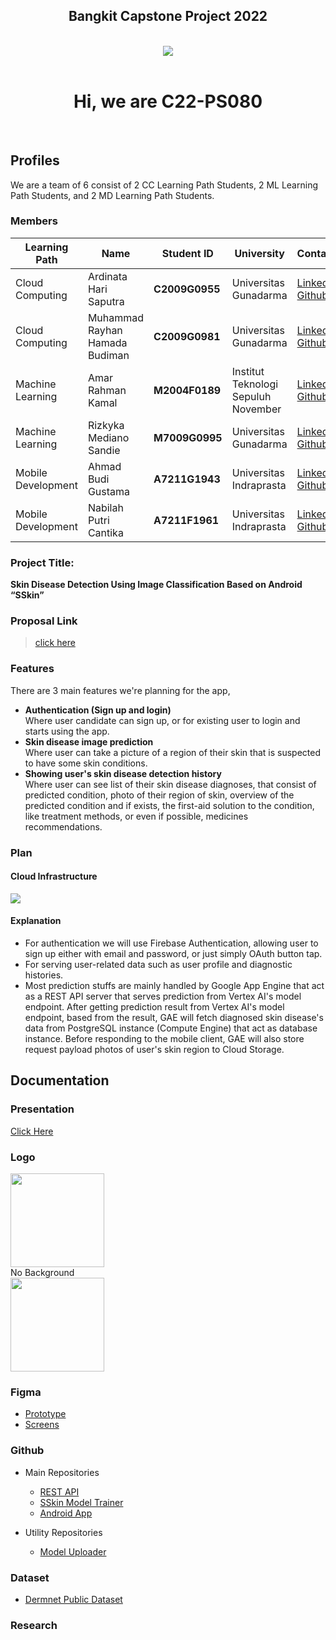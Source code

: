 <h2 align="center">Bangkit Capstone Project 2022</h2>
<br />
<div align="center">
<img src="https://avatars.githubusercontent.com/u/105267397?s=400&u=3c4165b1956698e8df8e07b62d72ba4c3803d3f2&v=4" />
</div>
<br />
<h1 align="center">Hi, we are C22-PS080</h1>

<br />

## **Profiles**

We are a team of 6 consist of 2 CC Learning Path Students, 2 ML Learning Path Students, and 2 MD Learning Path Students.
<br/>

### Members

| Learning Path      | Name                           | Student ID     | University                          | Contacts                                                                                                                           |
| ------------------ | ------------------------------ | -------------- | ----------------------------------- | ---------------------------------------------------------------------------------------------------------------------------------- |
| Cloud Computing    | Ardinata Hari Saputra          | **C2009G0955** | Universitas Gunadarma               | [LinkedIn](https://www.linkedin.com/in/ardinata-hari-saputra-5a7a17112/) <br /> [Github](https://github.com/Ardinatahs)                                                                        |
| Cloud Computing    | Muhammad Rayhan Hamada Budiman | **C2009G0981** | Universitas Gunadarma               | [LinkedIn](https://www.linkedin.com/in/muhammad-rayhan-hamada-budiman-033021194/) <br /> [Github](https://github.com/RayhanHamada) |
| Machine Learning   | Amar Rahman Kamal              | **M2004F0189** | Institut Teknologi Sepuluh November | [LinkedIn](https://www.linkedin.com/in/amarrahman/) <br /> [Github](https://github.com/Chagiyaa)                                                                          |
| Machine Learning   | Rizkyka Mediano Sandie         | **M7009G0995** | Universitas Gunadarma               | [LinkedIn](https://www.linkedin.com/in/rizkyka-mediano-sandie-b93729199/) <br /> [Github](https://github.com/medianosandie)                                                                     |
| Mobile Development | Ahmad Budi Gustama             | **A7211G1943** | Universitas Indraprasta             | [LinkedIn]() <br /> [Github](https://github.com/abgits)                                                                            |
| Mobile Development | Nabilah Putri Cantika          | **A7211F1961** | Universitas Indraprasta             | [LinkedIn](https://www.linkedin.com/in/nabilah-putri-cantika-3524521b4/) <br /> [Github](https://github.com/nabilapisi)                                                                        |

### Project Title:

**Skin Disease Detection Using Image Classification Based on Android “SSkin”**

### Proposal Link

> [click here](https://docs.google.com/document/d/1HenIqoP5-g7DLbogeNNVU4GM7mitQjOYjeaPgTbd3UI/edit?usp=sharing)

### Features

There are 3 main features we're planning for the app,

- **Authentication (Sign up and login)**
  <br />
  Where user candidate can sign up, or for existing user to login and starts using the app.
- **Skin disease image prediction**
  <br />
  Where user can take a picture of a region of their skin that is suspected to have some skin conditions.
- **Showing user's skin disease detection history**
  <br />
  Where user can see list of their skin disease diagnoses, that consist of predicted condition, photo of their region of skin, overview of the predicted condition and if exists, the first-aid solution to the condition, like treatment methods, or even if possible, medicines recommendations.

### Plan

#### Cloud Infrastructure

<img src="https://raw.githubusercontent.com/Capstone-2022-C22-PS080/.github/main/GCP_Infrastructure_Diagram.svg" />

#### Explanation

- For authentication we will use Firebase Authentication, allowing user to sign up either with email and password, or just simply OAuth button tap.
- For serving user-related data such as user profile and diagnostic histories.
- Most prediction stuffs are mainly handled by Google App Engine that act as a REST API server that serves prediction from Vertex AI's model endpoint. After getting prediction result from Vertex AI's model endpoint, based from the result, GAE will fetch diagnosed skin disease's data from PostgreSQL instance (Compute Engine) that act as database instance. Before responding to the mobile client, GAE will also store request payload photos of user's skin region to Cloud Storage.

## Documentation

### Presentation

[Click Here](https://bit.ly/3MZCqzG)

### Logo

<img src="https://raw.githubusercontent.com/Capstone-2022-C22-PS080/.github/main/sskin_logo.png" height="150" />
<br />
No Background
<br />
<img src="https://raw.githubusercontent.com/Capstone-2022-C22-PS080/.github/main/sskin_logo_nobg.png" height="150" />

### Figma

- [Prototype](https://bit.ly/3lXmPF2)
- [Screens](https://bit.ly/3wZdCT2)

### Github

- Main Repositories

  - [REST API](https://github.com/Capstone-2022-C22-PS080/rest-api)
  - [SSkin Model Trainer](https://github.com/Capstone-2022-C22-PS080/ML-Bangkit-Capstone)
  - [Android App](https://github.com/Capstone-2022-C22-PS080/sskin-mobile)

- Utility Repositories
  - [Model Uploader](https://github.com/Capstone-2022-C22-PS080/Model-Uploader)

### Dataset

- [Dermnet Public Dataset](https://www.kaggle.com/datasets/shubhamgoel27/dermnet)

### Research
